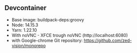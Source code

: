 ## Devcontainer

- Base image: buildpack-deps:groovy
- Node: 14.15.3
- Yarn: 1.22.10
- With noVNC - XFCE trough noVNC (http://localhost:6080)
- with Google-chrome
Git repository: https://github.com/zed-vision/monorepo

